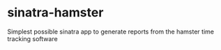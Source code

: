 sinatra-hamster
===============

Simplest possible sinatra app to generate reports from the hamster time tracking software